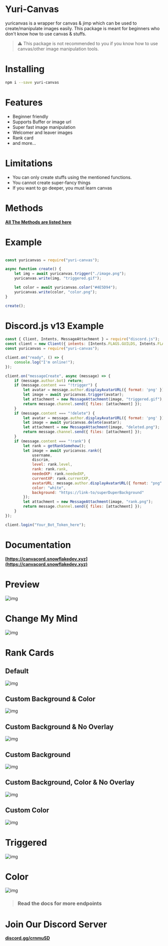 # Yuri-Canvas
yuricanvas is a wrapper for canvas & jimp which can be used to create/manipulate images easily. 
This package is meant for beginners who don't know how to use canvas & stuffs.

> ⚠ This package is not recommended to you if you know how to use canvas/other image manipulation tools.

# Installing

```bash
npm i --save yuri-canvas
```

# Features
- Beginner friendly
- Supports Buffer or image url
- Super fast image manipulation
- Welcomer and leaver images
- Rank card
- and more...

# Limitations
- You can only create stuffs using the mentioned functions.
- You cannot create super-fancy things
- If you want to go deeper, you must learn canvas

# Methods
**[All The Methods are listed here](https://yuricanvas.snowflakedev.xyz/)**

# Example

```js

const yuricanvas = require("yuri-canvas");

async function create() {
    let img = await yuricanvas.trigger("./image.png");
    yuricanvas.write(img, "triggered.gif");

    let color = await yuricanvas.color("#4E5D94");
    yuricanvas.write(color, "color.png");
}

create();

```

# Discord.js v13 Example

```js
const { Client, Intents, MessageAttachment } = require("discord.js");
const client = new Client({ intents: [Intents.FLAGS.GUILDS, Intents.FLAGS.GUILDS_MESSAGES] });
const yuricanvas = require("yuri-canvas");

client.on("ready", () => {
    console.log("I'm online!");
});

client.on("messageCreate", async (message) => {
    if (message.author.bot) return;
    if (message.content === "!trigger") {
        let avatar = message.author.displayAvatarURL({ format: 'png' });
        let image = await yuricanvas.trigger(avatar);
        let attachment = new MessageAttachment(image, "triggered.gif");
        return message.channel.send({ files: [attachment] });
    }
    if (message.content === "!delete") {
        let avatar = message.author.displayAvatarURL({ format: 'png' });
        let image = await yuricanvas.delete(avatar);
        let attachment = new MessageAttachment(image, "deleted.png");
        return message.channel.send({ files: [attachment] });
    }
    if (message.content === "!rank") {
        let rank = getRankSomehow();
        let image = await yuricanvas.rank({ 
            username, 
            discrim, 
            level: rank.level, 
            rank: rank.rank, 
            neededXP: rank.neededXP, 
            currentXP: rank.currentXP, 
            avatarURL: message.author.displayAvatarURL({ format: "png" }), 
            color: "white", 
            background: "https://link-to/superDuperBackground"
        });
        let attachment = new MessageAttachment(image, "rank.png");
        return message.channel.send({ files: [attachment] });
    }
});

client.login("Your_Bot_Token_here");

```

# Documentation
**[https://canvacord.snowflakedev.xyz](https://canvacord.snowflakedev.xyz)**

# Preview
![img](https://raw.githubusercontent.com/yuri-project-ml/yuri-canvas/master/screenshot.png)

# Change My Mind
![img](https://raw.githubusercontent.com/yuri-project-ml/yuri-canvas/master/test/changemymind.png)

# Rank Cards
## Default
![img](https://raw.githubusercontent.com/yuri-project-ml/yuri-canvas/master/test/rank-default.png)

## Custom Background & Color
![img](https://raw.githubusercontent.com/yuri-project-ml/yuri-canvas/master/test/rank-custom-bg-and-color.png)

## Custom Background & No Overlay
![img](https://raw.githubusercontent.com/yuri-project-ml/yuri-canvas/master/test/rank-custom-bg-no-overlay.png)

## Custom Background
![img](https://raw.githubusercontent.com/yuri-project-ml/yuri-canvas/master/test/rank-custom-bg.png)

## Custom Background, Color & No Overlay
![img](https://raw.githubusercontent.com/yuri-project-ml/yuri-canvas/master/test/rank-custom-color-bg-no-overlay.png)

## Custom Color
![img](https://raw.githubusercontent.com/yuri-project-ml/yuri-canvas/master/test/rank-custom-color.png)

# Triggered
![img](https://raw.githubusercontent.com/yuri-project-ml/yuri-canvas/master/test/triggered.gif)

# Color
![img](https://raw.githubusercontent.com/yuri-project-ml/yuri-canvas/master/test/color.png)

> ### Read the docs for more endpoints

# Join Our Discord Server
**[discord.gg/crnmuSD](https://discord.gg/crnmuSD)**
